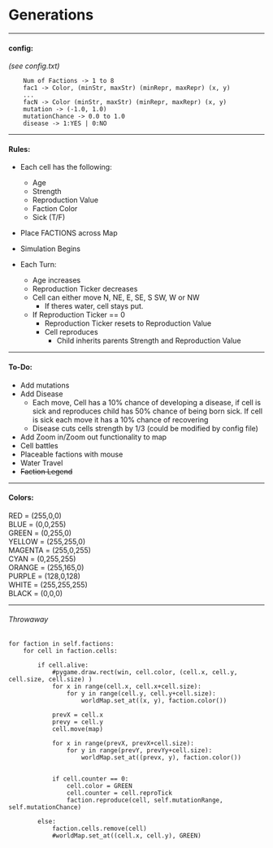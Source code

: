 # Generations
---
#### config:
*(see config.txt)*
```
    Num of Factions -> 1 to 8
    fac1 -> Color, (minStr, maxStr) (minRepr, maxRepr) (x, y)
    ...
    facN -> Color (minStr, maxStr) (minRepr, maxRepr) (x, y)
    mutation -> (-1.0, 1.0)
    mutationChance -> 0.0 to 1.0
    disease -> 1:YES | 0:NO
```
---
#### Rules:
- Each cell has the following:
    - Age
    - Strength
    - Reproduction Value
    - Faction Color
    - Sick (T/F)

- Place FACTIONS across Map

- Simulation Begins
 - Each Turn:
    - Age increases
    - Reproduction Ticker decreases
    - Cell can either move N, NE, E, SE, S SW, W or NW
        - If theres water, cell stays put.
     - If Reproduction Ticker == 0
        - Reproduction Ticker resets to Reproduction Value 
        - Cell reproduces
            - Child inherits parents Strength and Reproduction Value
---
    


#### To-Do:
-  Add mutations
-  Add Disease
    - Each move, Cell has a 10% chance of developing a disease, if cell is sick and reproduces child has 50% chance of being born sick. If cell is sick each move it has a 10% chance of recovering
    - Disease cuts cells strength by 1/3 (could be modified by config file)
- Add Zoom in/Zoom out functionality to map
- Cell battles
- Placeable factions with mouse
- Water Travel
- ~~Faction Legend~~
---
#### Colors:

RED = (255,0,0)\
BLUE = (0,0,255)\
GREEN = (0,255,0)\
YELLOW = (255,255,0)\
MAGENTA = (255,0,255)\
CYAN = (0,255,255)\
ORANGE = (255,165,0)\
PURPLE = (128,0,128)\
WHITE = (255,255,255)\
BLACK = (0,0,0)


---
###### Throwaway
```
for faction in self.factions:
    for cell in faction.cells:

        if cell.alive:
            #pygame.draw.rect(win, cell.color, (cell.x, cell.y, cell.size, cell.size) )	
            for x in range(cell.x, cell.x+cell.size):
                for y in range(cell.y, cell.y+cell.size):
                    worldMap.set_at((x, y), faction.color())
            
            prevX = cell.x
            prevy = cell.y
            cell.move(map)
            
            for x in range(prevX, prevX+cell.size):
                for y in range(prevY, prevYy+cell.size):
                    worldMap.set_at((prevx, y), faction.color())


            if cell.counter == 0:
                cell.color = GREEN
                cell.counter = cell.reproTick
                faction.reproduce(cell, self.mutationRange, self.mutationChance)

        else:
            faction.cells.remove(cell)
            #worldMap.set_at((cell.x, cell.y), GREEN)
```

